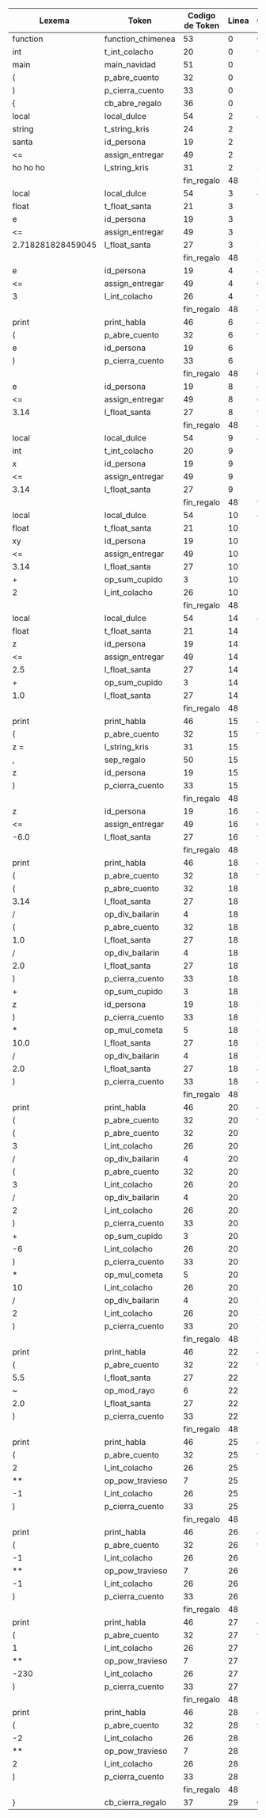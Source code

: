 | Lexema            | Token             | Codigo de Token | Linea | Columna |
| ----------------- | ----------------- | --------------- | ----- | ------- |
| function          | function_chimenea | 53              | 0     | 0       |
| int               | t_int_colacho     | 20              | 0     | 9       |
| main              | main_navidad      | 51              | 0     | 13      |
| (                 | p_abre_cuento     | 32              | 0     | 17      |
| )                 | p_cierra_cuento   | 33              | 0     | 18      |
| {                 | cb_abre_regalo    | 36              | 0     | 20      |
| local             | local_dulce       | 54              | 2     | 4       |
| string            | t_string_kris     | 24              | 2     | 10      |
| santa             | id_persona        | 19              | 2     | 17      |
| <=                | assign_entregar   | 49              | 2     | 23      |
| ho ho ho          | l_string_kris     | 31              | 2     | 35      |
| |                 | fin_regalo        | 48              | 2     | 36      |
| local             | local_dulce       | 54              | 3     | 4       |
| float             | t_float_santa     | 21              | 3     | 10      |
| e                 | id_persona        | 19              | 3     | 16      |
| <=                | assign_entregar   | 49              | 3     | 18      |
| 2.718281828459045 | l_float_santa     | 27              | 3     | 21      |
| |                 | fin_regalo        | 48              | 3     | 54      |
| e                 | id_persona        | 19              | 4     | 4       |
| <=                | assign_entregar   | 49              | 4     | 6       |
| 3                 | l_int_colacho     | 26              | 4     | 9       |
| |                 | fin_regalo        | 48              | 4     | 10      |
| print             | print_habla       | 46              | 6     | 4       |
| (                 | p_abre_cuento     | 32              | 6     | 9       |
| e                 | id_persona        | 19              | 6     | 10      |
| )                 | p_cierra_cuento   | 33              | 6     | 11      |
| |                 | fin_regalo        | 48              | 6     | 12      |
| e                 | id_persona        | 19              | 8     | 4       |
| <=                | assign_entregar   | 49              | 8     | 6       |
| 3.14              | l_float_santa     | 27              | 8     | 9       |
| |                 | fin_regalo        | 48              | 8     | 13      |
| local             | local_dulce       | 54              | 9     | 4       |
| int               | t_int_colacho     | 20              | 9     | 10      |
| x                 | id_persona        | 19              | 9     | 14      |
| <=                | assign_entregar   | 49              | 9     | 16      |
| 3.14              | l_float_santa     | 27              | 9     | 19      |
| |                 | fin_regalo        | 48              | 9     | 23      |
| local             | local_dulce       | 54              | 10    | 4       |
| float             | t_float_santa     | 21              | 10    | 10      |
| xy                | id_persona        | 19              | 10    | 16      |
| <=                | assign_entregar   | 49              | 10    | 19      |
| 3.14              | l_float_santa     | 27              | 10    | 22      |
| +                 | op_sum_cupido     | 3               | 10    | 27      |
| 2                 | l_int_colacho     | 26              | 10    | 29      |
| |                 | fin_regalo        | 48              | 10    | 30      |
| local             | local_dulce       | 54              | 14    | 4       |
| float             | t_float_santa     | 21              | 14    | 10      |
| z                 | id_persona        | 19              | 14    | 16      |
| <=                | assign_entregar   | 49              | 14    | 18      |
| 2.5               | l_float_santa     | 27              | 14    | 21      |
| +                 | op_sum_cupido     | 3               | 14    | 25      |
| 1.0               | l_float_santa     | 27              | 14    | 27      |
| |                 | fin_regalo        | 48              | 14    | 30      |
| print             | print_habla       | 46              | 15    | 4       |
| (                 | p_abre_cuento     | 32              | 15    | 9       |
| z =               | l_string_kris     | 31              | 15    | 15      |
| ,                 | sep_regalo        | 50              | 15    | 16      |
| z                 | id_persona        | 19              | 15    | 18      |
| )                 | p_cierra_cuento   | 33              | 15    | 19      |
| |                 | fin_regalo        | 48              | 15    | 20      |
| z                 | id_persona        | 19              | 16    | 4       |
| <=                | assign_entregar   | 49              | 16    | 6       |
| -6.0              | l_float_santa     | 27              | 16    | 9       |
| |                 | fin_regalo        | 48              | 16    | 13      |
| print             | print_habla       | 46              | 18    | 4       |
| (                 | p_abre_cuento     | 32              | 18    | 9       |
| (                 | p_abre_cuento     | 32              | 18    | 10      |
| 3.14              | l_float_santa     | 27              | 18    | 11      |
| /                 | op_div_bailarin   | 4               | 18    | 16      |
| (                 | p_abre_cuento     | 32              | 18    | 18      |
| 1.0               | l_float_santa     | 27              | 18    | 19      |
| /                 | op_div_bailarin   | 4               | 18    | 22      |
| 2.0               | l_float_santa     | 27              | 18    | 23      |
| )                 | p_cierra_cuento   | 33              | 18    | 26      |
| +                 | op_sum_cupido     | 3               | 18    | 28      |
| z                 | id_persona        | 19              | 18    | 30      |
| )                 | p_cierra_cuento   | 33              | 18    | 31      |
| *                 | op_mul_cometa     | 5               | 18    | 32      |
| 10.0              | l_float_santa     | 27              | 18    | 34      |
| /                 | op_div_bailarin   | 4               | 18    | 39      |
| 2.0               | l_float_santa     | 27              | 18    | 41      |
| )                 | p_cierra_cuento   | 33              | 18    | 44      |
| |                 | fin_regalo        | 48              | 18    | 45      |
| print             | print_habla       | 46              | 20    | 4       |
| (                 | p_abre_cuento     | 32              | 20    | 9       |
| (                 | p_abre_cuento     | 32              | 20    | 10      |
| 3                 | l_int_colacho     | 26              | 20    | 11      |
| /                 | op_div_bailarin   | 4               | 20    | 12      |
| (                 | p_abre_cuento     | 32              | 20    | 14      |
| 3                 | l_int_colacho     | 26              | 20    | 15      |
| /                 | op_div_bailarin   | 4               | 20    | 16      |
| 2                 | l_int_colacho     | 26              | 20    | 17      |
| )                 | p_cierra_cuento   | 33              | 20    | 18      |
| +                 | op_sum_cupido     | 3               | 20    | 20      |
| -6                | l_int_colacho     | 26              | 20    | 22      |
| )                 | p_cierra_cuento   | 33              | 20    | 24      |
| *                 | op_mul_cometa     | 5               | 20    | 25      |
| 10                | l_int_colacho     | 26              | 20    | 27      |
| /                 | op_div_bailarin   | 4               | 20    | 30      |
| 2                 | l_int_colacho     | 26              | 20    | 32      |
| )                 | p_cierra_cuento   | 33              | 20    | 33      |
| |                 | fin_regalo        | 48              | 20    | 34      |
| print             | print_habla       | 46              | 22    | 4       |
| (                 | p_abre_cuento     | 32              | 22    | 9       |
| 5.5               | l_float_santa     | 27              | 22    | 10      |
| ~                 | op_mod_rayo       | 6               | 22    | 14      |
| 2.0               | l_float_santa     | 27              | 22    | 16      |
| )                 | p_cierra_cuento   | 33              | 22    | 19      |
| |                 | fin_regalo        | 48              | 22    | 20      |
| print             | print_habla       | 46              | 25    | 4       |
| (                 | p_abre_cuento     | 32              | 25    | 9       |
| 2                 | l_int_colacho     | 26              | 25    | 10      |
| **                | op_pow_travieso   | 7               | 25    | 12      |
| -1                | l_int_colacho     | 26              | 25    | 15      |
| )                 | p_cierra_cuento   | 33              | 25    | 17      |
| |                 | fin_regalo        | 48              | 25    | 19      |
| print             | print_habla       | 46              | 26    | 4       |
| (                 | p_abre_cuento     | 32              | 26    | 9       |
| -1                | l_int_colacho     | 26              | 26    | 10      |
| **                | op_pow_travieso   | 7               | 26    | 13      |
| -1                | l_int_colacho     | 26              | 26    | 16      |
| )                 | p_cierra_cuento   | 33              | 26    | 18      |
| |                 | fin_regalo        | 48              | 26    | 19      |
| print             | print_habla       | 46              | 27    | 4       |
| (                 | p_abre_cuento     | 32              | 27    | 9       |
| 1                 | l_int_colacho     | 26              | 27    | 10      |
| **                | op_pow_travieso   | 7               | 27    | 12      |
| -230              | l_int_colacho     | 26              | 27    | 15      |
| )                 | p_cierra_cuento   | 33              | 27    | 19      |
| |                 | fin_regalo        | 48              | 27    | 20      |
| print             | print_habla       | 46              | 28    | 4       |
| (                 | p_abre_cuento     | 32              | 28    | 9       |
| -2                | l_int_colacho     | 26              | 28    | 10      |
| **                | op_pow_travieso   | 7               | 28    | 13      |
| 2                 | l_int_colacho     | 26              | 28    | 16      |
| )                 | p_cierra_cuento   | 33              | 28    | 17      |
| |                 | fin_regalo        | 48              | 28    | 18      |
| }                 | cb_cierra_regalo  | 37              | 29    | 0       |
